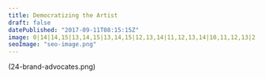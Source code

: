 ```yaml
---
title: Democratizing the Artist
draft: false
datePublished: "2017-09-11T08:15:15Z"
image: 0|14|14,15|13,14,15|13,14,15|12,13,14|11,12,13,14|10,11,12,13|2,3,9,10,11,12,13,14,15,16,17,18|2,3,5,6,7,8,9,10,11,12,13,14,15,16,17,18,19|2,3,5,6,7,8,9,10,11,12,13,14,15,16,17,18,19|2,3,5,6,7,8,9,10,11,12,13,14,15,16,17,18,19|2,3,5,6,7,8,9,10,11,12,13,14,15,16,17,18,19|2,3,5,6,7,8,9,10,11,12,13,14,15,16,17,18,19|2,3,5,6,7,8,9,10,11,12,13,14,15,16,17,18,19|2,3,5,6,7,8,9,10,11,12,13,14,15,16,17,18,19|2,3,5,6,7,8,9,10,11,12,13,14,15,16,17,18,19|2,3,5,6,7,8,9,10,11,12,13,14,15,16,17,18|2,3,8,9,10,11,12,13,14,15,16,17
seoImage: "seo-image.png"
---
```

(24-brand-advocates.png)
